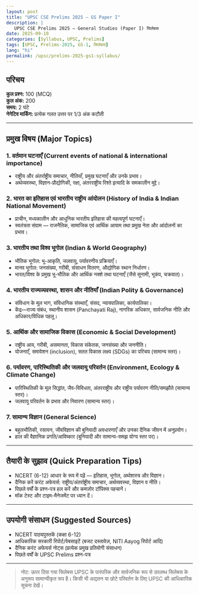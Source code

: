 ```yaml
---
layout: post
title: "UPSC CSE Prelims 2025 — GS Paper I"
description: |
   UPSC CSE Prelims 2025 — General Studies (Paper I) सिलेबस
date: 2025-09-10
categories: [Syllabus, UPSC, Prelims]
tags: [UPSC, Prelims-2025, GS-1, सिलेबस]
lang: "hi"
permalink: /upsc/prelims-2025-gs1-syllabus/
---
```


## परिचय  
**कुल प्रश्न:** 100 (MCQ)  
**कुल अंक:** 200  
**समय:** 2 घंटे  
**नेगेटिव मार्किंग:** प्रत्येक गलत उत्तर पर 1/3 अंक कटौती

---

## प्रमुख विषय (Major Topics)

### 1. वर्तमान घटनाएँ (Current events of national & international importance)
- राष्ट्रीय और अंतर्राष्ट्रीय समाचार, नीतियाँ, प्रमुख घटनाएँ और उनके प्रभाव।  
- अर्थव्यवस्था, विज्ञान-प्रौद्योगिकी, रक्षा, अंतरराष्ट्रीय रिश्ते इत्यादि के समकालीन मुद्दे।

### 2. भारत का इतिहास एवं भारतीय राष्ट्रीय आंदोलन (History of India & Indian National Movement)
- प्राचीन, मध्यकालीन और आधुनिक भारतीय इतिहास की महत्वपूर्ण घटनाएँ।  
- स्वतंत्रता संग्राम — राजनैतिक, सामाजिक एवं आर्थिक आयाम तथा प्रमुख नेता और आंदोलनों का प्रभाव।

### 3. भारतीय तथा विश्व भूगोल (Indian & World Geography)
- भौतिक भूगोल: भू-आकृति, जलवायु, पर्यावरणीय प्रक्रियाएँ।  
- मानव भूगोल: जनसंख्या, गरीबी, संसाधन वितरण, औद्योगिक स्थान निर्धारण।  
- भारत/विश्व के प्रमुख भू-भौतिक और आर्थिक नक्शे तथा घटनाएँ (जैसे सूनामी, भूकंप, चक्रवात)।

### 4. भारतीय राज्यव्यवस्था, शासन और नीतियाँ (Indian Polity & Governance)
- संविधान के मूल भाग, संविधानिक संस्थाएँ, संसद, न्यायपालिका, कार्यपालिका।  
- केंद्र—राज्य संबंध, स्थानीय शासन (Panchayati Raj), नागरिक अधिकार, सार्वजनिक नीति और अधिकार/विधिक पहलू।

### 5. आर्थिक और सामाजिक विकास (Economic & Social Development)
- राष्ट्रीय आय, गरीबी, असमानता, विकास संकेतक, जनसंख्या और जननीति।  
- योजनाएँ, समावेशन (inclusion), सतत विकास लक्ष्य (SDGs) का परिचय (सामान्य स्तर)।

### 6. पर्यावरण, पारिस्थितिकी और जलवायु परिवर्तन (Environment, Ecology & Climate Change)
- पारिस्थितिकी के मूल सिद्धांत, जैव-विविधता, अंतरराष्ट्रीय और राष्ट्रीय पर्यावरण नीति/समझौते (सामान्य स्तर)।  
- जलवायु परिवर्तन के प्रभाव और निवारण (सामान्य स्तर)।

### 7. सामान्य विज्ञान (General Science)
- बहुलभौतिकी, रसायन, जीवविज्ञान की बुनियादी अवधारणाएँ और उनका दैनिक जीवन में अनुप्रयोग।  
- हाल की वैज्ञानिक प्रगति/आविष्कार (बुनियादी और सामान्य-समझ योग्य स्तर पर)।

---

## तैयारी के सुझाव (Quick Preparation Tips)
- NCERT (6-12) आधार के रूप में पढ़ें — इतिहास, भूगोल, अर्थशास्त्र और विज्ञान।  
- दैनिक करें करंट अफेयर्स: राष्ट्रीय/अंतर्राष्ट्रीय समाचार, अर्थव्यवस्था, विज्ञान व नीति।  
- पिछले वर्षों के प्रश्न-पत्र हल करें और कमज़ोर टॉपिक्स पहचानें।  
- मॉक टेस्ट और टाइम-मैनेजमेंट पर ध्यान दें।

---

## उपयोगी संसाधन (Suggested Sources)
- NCERT पाठ्यपुस्तकें (कक्षा 6-12)  
- आधिकारिक सरकारी रिपोर्ट/वेबसाइटें (बजट दस्तावेज़, NITI Aayog रिपोर्ट आदि)  
- दैनिक करंट अफेयर्स नोट्स (प्रत्येक प्रमुख प्रतियोगी संसाधन)  
- पिछले वर्षों के UPSC Prelims प्रश्न-पत्र

---

> नोट: ऊपर दिया गया सिलेबस UPSC के पारंपरिक और सार्वजनिक रूप से उपलब्ध सिलेबस के अनुरूप सामान्यीकृत रूप है। किसी भी अद्यतन या छोटे परिवर्तन के लिए UPSC की आधिकारिक सूचना देखें।
